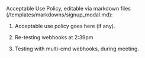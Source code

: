 Acceptable Use Policy, editable via markdown files (/templates/markdowns/signup_modal.md):

1. Acceptable use policy goes here (if any).

2. Re-testing webhooks at 2:39pm

3. Testing with multi-cmd webhooks, during meeting.
